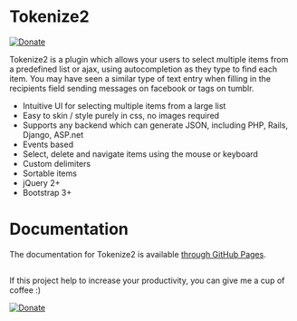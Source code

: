# Tokenize2

[![Donate](https://img.shields.io/badge/Donate-PayPal-green.svg)](https://ko-fi.com/dragonofmercy)

Tokenize2 is a plugin which allows your users to select multiple items from a predefined list or ajax, using autocompletion 
as they type to find each item. You may have seen a similar type of text entry when filling in the recipients field sending 
messages on facebook or tags on tumblr.

 * Intuitive UI for selecting multiple items from a large list
 * Easy to skin / style purely in css, no images required
 * Supports any backend which can generate JSON, including PHP, Rails, Django, ASP.net
 * Events based
 * Select, delete and navigate items using the mouse or keyboard
 * Custom delimiters
 * Sortable items
 * jQuery 2+
 * Bootstrap 3+
 
# Documentation

The documentation for Tokenize2 is available [through GitHub Pages](https://dragonofmercy.github.io/Tokenize2/).

## 

If this project help to increase your productivity, you can give me a cup of coffee :) 

[![Donate](https://cdn.ko-fi.com/cdn/kofi2.png?v=3)](https://ko-fi.com/dragonofmercy)
